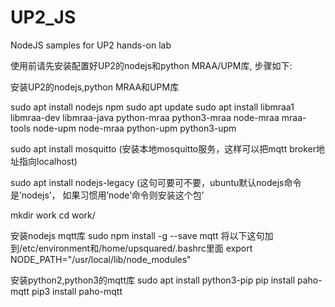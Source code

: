 # UP2_JS
NodeJS samples for UP2 hands-on lab

使用前请先安装配置好UP2的nodejs和python MRAA/UPM库, 步骤如下:

安装UP2的nodejs,python MRAA和UPM库
 
sudo apt install nodejs npm
sudo apt update
sudo apt install libmraa1 libmraa-dev libmraa-java python-mraa python3-mraa node-mraa mraa-tools node-upm node-mraa python-upm python3-upm

sudo apt install mosquitto (安装本地mosquitto服务，这样可以把mqtt broker地址指向localhost)
 
sudo apt install nodejs-legacy (这句可要可不要，ubuntu默认nodejs命令是’nodejs’， 如果习惯用’node’命令则安装这个包’

mkdir work
cd work/

安装nodejs mqtt库
sudo npm install -g --save mqtt
将以下这句加到/etc/environment和/home/upsquared/.bashrc里面
export NODE_PATH="/usr/local/lib/node_modules"

安装python2,python3的mqtt库
sudo apt install python3-pip
pip install paho-mqtt
pip3 install paho-mqtt

